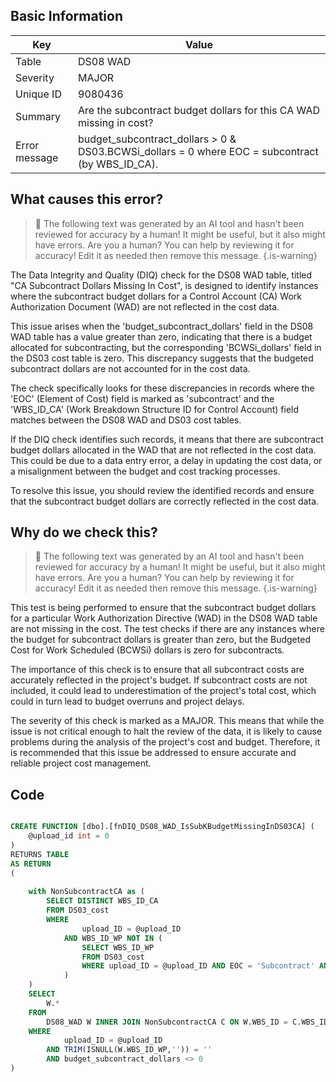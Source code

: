 ## Basic Information
| Key         | Value          |
|-------------|----------------|
| Table       | DS08 WAD |
| Severity    | MAJOR |
| Unique ID   | 9080436   |
| Summary     | Are the subcontract budget dollars for this CA WAD missing in cost? |
| Error message | budget_subcontract_dollars > 0 & DS03.BCWSi_dollars = 0 where EOC = subcontract (by WBS_ID_CA). |

## What causes this error?

> :robot: The following text was generated by an AI tool and hasn't been reviewed for accuracy by a human! It might be useful, but it also might have errors. Are you a human? You can help by reviewing it for accuracy! Edit it as needed then remove this message.
{.is-warning}

The Data Integrity and Quality (DIQ) check for the DS08 WAD table, titled "CA Subcontract Dollars Missing In Cost", is designed to identify instances where the subcontract budget dollars for a Control Account (CA) Work Authorization Document (WAD) are not reflected in the cost data.

This issue arises when the 'budget_subcontract_dollars' field in the DS08 WAD table has a value greater than zero, indicating that there is a budget allocated for subcontracting, but the corresponding 'BCWSi_dollars' field in the DS03 cost table is zero. This discrepancy suggests that the budgeted subcontract dollars are not accounted for in the cost data. 

The check specifically looks for these discrepancies in records where the 'EOC' (Element of Cost) field is marked as 'subcontract' and the 'WBS_ID_CA' (Work Breakdown Structure ID for Control Account) field matches between the DS08 WAD and DS03 cost tables. 

If the DIQ check identifies such records, it means that there are subcontract budget dollars allocated in the WAD that are not reflected in the cost data. This could be due to a data entry error, a delay in updating the cost data, or a misalignment between the budget and cost tracking processes. 

To resolve this issue, you should review the identified records and ensure that the subcontract budget dollars are correctly reflected in the cost data.
## Why do we check this?

> :robot: The following text was generated by an AI tool and hasn't been reviewed for accuracy by a human! It might be useful, but it also might have errors. Are you a human? You can help by reviewing it for accuracy! Edit it as needed then remove this message.
{.is-warning}

This test is being performed to ensure that the subcontract budget dollars for a particular Work Authorization Directive (WAD) in the DS08 WAD table are not missing in the cost. The test checks if there are any instances where the budget for subcontract dollars is greater than zero, but the Budgeted Cost for Work Scheduled (BCWSi) dollars is zero for subcontracts. 

The importance of this check is to ensure that all subcontract costs are accurately reflected in the project's budget. If subcontract costs are not included, it could lead to underestimation of the project's total cost, which could in turn lead to budget overruns and project delays. 

The severity of this check is marked as a MAJOR. This means that while the issue is not critical enough to halt the review of the data, it is likely to cause problems during the analysis of the project's cost and budget. Therefore, it is recommended that this issue be addressed to ensure accurate and reliable project cost management.
## Code

```sql

CREATE FUNCTION [dbo].[fnDIQ_DS08_WAD_IsSubKBudgetMissingInDS03CA] (
	@upload_id int = 0
)
RETURNS TABLE
AS RETURN
(
	
	with NonSubcontractCA as (
		SELECT DISTINCT WBS_ID_CA
		FROM DS03_cost
		WHERE 
				upload_ID = @upload_ID 
			AND WBS_ID_WP NOT IN (
				SELECT WBS_ID_WP
				FROM DS03_cost
				WHERE upload_ID = @upload_ID AND EOC = 'Subcontract' AND BCWSi_dollars <> 0
			)
	)
	SELECT 
		W.*
	FROM
		DS08_WAD W INNER JOIN NonSubcontractCA C ON W.WBS_ID = C.WBS_ID_CA
	WHERE
			upload_ID = @upload_ID  
		AND TRIM(ISNULL(W.WBS_ID_WP,'')) = ''
		AND budget_subcontract_dollars <> 0
)
```
